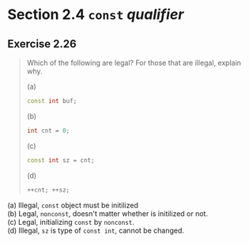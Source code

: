 # Section 2.4 `const` _qualifier_

## Exercise 2.26

> Which of the following are legal? For those that are illegal, explain why.
>
> (a)
> ```cpp
> const int buf;
> ```
> (b)
> ```cpp
> int cnt = 0;
> ```
> (c)
> ```cpp
> const int sz = cnt;
> ```
> (d)
> ```cpp
> ++cnt; ++sz;
> ```

(a) Illegal, `const` object must be initilized  
(b) Legal, `nonconst`, doesn't matter whether is initilized or not.  
(c) Legal, initializing `const` by `nonconst`.  
(d) Illegal, `sz` is type of `const int`, cannot be changed.

